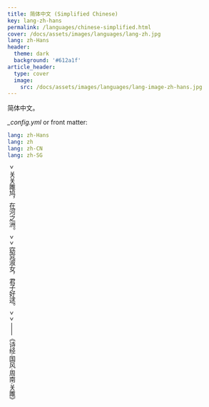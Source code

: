```yaml
---
title: 简体中文 (Simplified Chinese)
key: lang-zh-hans
permalink: /languages/chinese-simplified.html
cover: /docs/assets/images/languages/lang-zh.jpg
lang: zh-Hans
header:
  theme: dark
  background: '#612a1f'
article_header:
  type: cover
  image:
    src: /docs/assets/images/languages/lang-image-zh-hans.jpg
---
```


简体中文。

<!--more-->

<style>
  .page__header .header__brand path {
    fill: rgba(255, 255, 255, .95);
  }
</style>

*_config.yml* or front matter:

```yml
lang: zh-Hans
lang: zh
lang: zh-CN
lang: zh-SG
````

<div style="writing-mode: vertical-rl;" markdown="1">
> 关关雎鸠，在河之洲。
>
> 窈窕淑女，君子好逑。
>
> ——《诗经·国风·周南·关雎》
<div>
